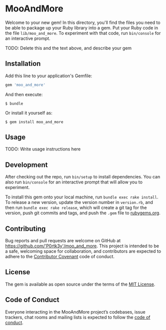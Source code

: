 # MooAndMore

Welcome to your new gem! In this directory, you'll find the files you need to be able to package up your Ruby library into a gem. Put your Ruby code in the file `lib/moo_and_more`. To experiment with that code, run `bin/console` for an interactive prompt.

TODO: Delete this and the text above, and describe your gem

## Installation

Add this line to your application's Gemfile:

```ruby
gem 'moo_and_more'
```

And then execute:

    $ bundle

Or install it yourself as:

    $ gem install moo_and_more

## Usage

TODO: Write usage instructions here

## Development

After checking out the repo, run `bin/setup` to install dependencies. You can also run `bin/console` for an interactive prompt that will allow you to experiment.

To install this gem onto your local machine, run `bundle exec rake install`. To release a new version, update the version number in `version.rb`, and then run `bundle exec rake release`, which will create a git tag for the version, push git commits and tags, and push the `.gem` file to [rubygems.org](https://rubygems.org).

## Contributing

Bug reports and pull requests are welcome on GitHub at https://github.com/'P0rtk3y'/moo_and_more. This project is intended to be a safe, welcoming space for collaboration, and contributors are expected to adhere to the [Contributor Covenant](http://contributor-covenant.org) code of conduct.

## License

The gem is available as open source under the terms of the [MIT License](https://opensource.org/licenses/MIT).

## Code of Conduct

Everyone interacting in the MooAndMore project’s codebases, issue trackers, chat rooms and mailing lists is expected to follow the [code of conduct](https://github.com/'P0rtk3y'/moo_and_more/blob/master/CODE_OF_CONDUCT.md).
